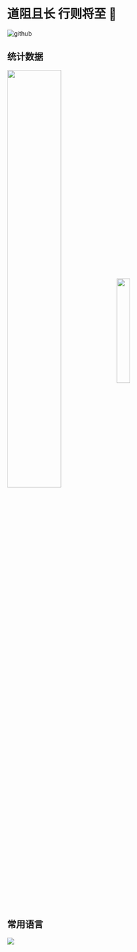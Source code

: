 # 道阻且长 行则将至 👋

<img src="https://img.shields.io/badge/-Github-000?style=flat&logo=Github&logoColor=white" alt="github" />

## 统计数据

<div>
<img align="center" width="50%" src="https://github-readme-stats.vercel.app/api?username=coder-hxl&theme=tokyonight&show_icons=true" />
<img align="center" width="25%" src="https://pa1.narvii.com/6580/8098c6e9207376889eeb0532d9f5a0723c4d73f5_hq.gif" />
</div>

## 常用语言

<img src="https://github-readme-stats.vercel.app/api/top-langs/?username=coder-hxl&layout=compact" />


<!--
**coder-hxl/coder-hxl** is a ✨ _special_ ✨ repository because its `README.md` (this file) appears on your GitHub profile.

Here are some ideas to get you started:

- 🔭 I’m currently working on ...
- 🌱 I’m currently learning ...
- 👯 I’m looking to collaborate on ...
- 🤔 I’m looking for help with ...
- 💬 Ask me about ...
- 📫 How to reach me: ...
- 😄 Pronouns: ...
- ⚡ Fun fact: ...
-->
